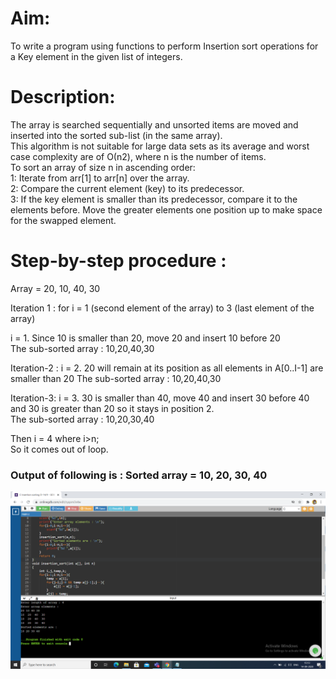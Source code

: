 # Aim:
To write a program using functions to perform Insertion sort operations for a Key element in the given list of integers.
# Description:
The array is searched sequentially and unsorted items are moved and inserted into the sorted sub-list (in the same array).                                                         
This algorithm is not suitable for large data sets as its average and worst case complexity are of Ο(n2), where n is the number of items.                                           
To sort an array of size n in ascending order:                                                                                                                                     
1: Iterate from arr[1] to arr[n] over the array.                                                                                                                                   
2: Compare the current element (key) to its predecessor.                                                                                                                           
3: If the key element is smaller than its predecessor, compare it to the elements before. Move the greater elements one position up to make space for the swapped element.         
# Step-by-step procedure :
Array = 20, 10, 40, 30                                                                                                                                                   

Iteration 1 : for i = 1 (second element of the array) to 3 (last element of the array)

i = 1. Since 10 is smaller than 20, move 20 and insert 10 before 20                                                                                                                 
The sub-sorted array : 10,20,40,30

Iteration-2 : i = 2. 20 will remain at its position as all elements in A[0..I-1] are smaller than 20
The sub-sorted array : 10,20,40,30

Iteration-3: i = 3. 30 is smaller than 40, move 40 and insert 30 before 40 and 30 is greater than 20 so it stays in position 2.                                                     
The sub-sorted array : 10,20,30,40

Then i = 4 where i>n;                                                                                                                                                               
So it comes out of loop.                                                                                                                                                           
### Output of following is : Sorted array = 10, 20, 30, 40
![Output](Inseartion_sorting.png)
